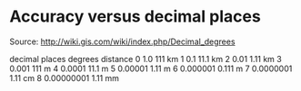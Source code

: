 # Accuracy versus decimal places

Source: http://wiki.gis.com/wiki/index.php/Decimal_degrees

decimal places     degrees          distance
0                  1.0              111 km
1                  0.1              11.1 km
2                  0.01             1.11 km
3                  0.001            111 m
4                  0.0001           11.1 m
5                  0.00001          1.11 m
6                  0.000001         0.111 m
7                  0.0000001        1.11 cm
8                  0.00000001       1.11 mm

